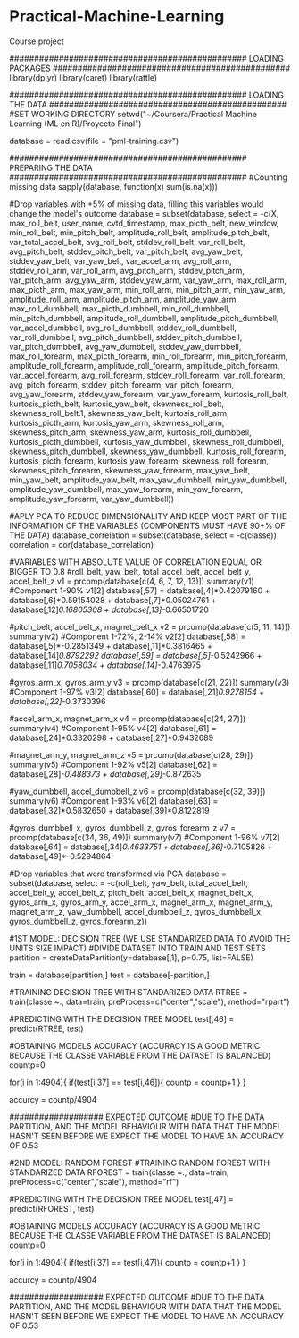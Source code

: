 # Practical-Machine-Learning
Course project

################################################ LOADING PACKAGES ################################################
library(dplyr)
library(caret)
library(rattle)



################################################ LOADING THE DATA ################################################
#SET WORKING DIRECTORY
setwd("~/Coursera/Practical Machine Learning (ML en R)/Proyecto Final")

database = read.csv(file = "pml-training.csv")



################################################ PREPARING THE DATA ################################################
#Counting missing data
sapply(database, function(x) sum(is.na(x)))

#Drop variables with +5% of missing data, filling this variables would change the model's outcome
database = subset(database, select = -c(X, max_roll_belt, user_name, cvtd_timestamp, max_picth_belt, new_window, min_roll_belt, min_pitch_belt, amplitude_roll_belt, amplitude_pitch_belt,
                                        var_total_accel_belt, avg_roll_belt, stddev_roll_belt, var_roll_belt, avg_pitch_belt, stddev_pitch_belt,
                                        var_pitch_belt, avg_yaw_belt, stddev_yaw_belt, var_yaw_belt, var_accel_arm, avg_roll_arm, stddev_roll_arm,
                                        var_roll_arm, avg_pitch_arm, stddev_pitch_arm, var_pitch_arm, avg_yaw_arm, stddev_yaw_arm, var_yaw_arm,
                                        max_roll_arm, max_picth_arm, max_yaw_arm, min_roll_arm, min_pitch_arm, min_yaw_arm, amplitude_roll_arm,
                                        amplitude_pitch_arm, amplitude_yaw_arm, max_roll_dumbbell, max_picth_dumbbell, min_roll_dumbbell, min_pitch_dumbbell,
                                        amplitude_roll_dumbbell, amplitude_pitch_dumbbell, var_accel_dumbbell, avg_roll_dumbbell, stddev_roll_dumbbell,
                                        var_roll_dumbbell, avg_pitch_dumbbell, stddev_pitch_dumbbell, var_pitch_dumbbell, avg_yaw_dumbbell,
                                        stddev_yaw_dumbbell,  max_roll_forearm, max_picth_forearm, min_roll_forearm, min_pitch_forearm,
                                        amplitude_roll_forearm, amplitude_roll_forearm, amplitude_pitch_forearm, var_accel_forearm, avg_roll_forearm,
                                        stddev_roll_forearm, var_roll_forearm, avg_pitch_forearm, stddev_pitch_forearm, var_pitch_forearm,
                                        avg_yaw_forearm, stddev_yaw_forearm, var_yaw_forearm, kurtosis_roll_belt, kurtosis_picth_belt, kurtosis_yaw_belt, 
                                        skewness_roll_belt, skewness_roll_belt.1, skewness_yaw_belt, kurtosis_roll_arm, kurtosis_picth_arm, 
                                        kurtosis_yaw_arm, skewness_roll_arm, skewness_pitch_arm, skewness_yaw_arm, kurtosis_roll_dumbbell, 
                                        kurtosis_picth_dumbbell, kurtosis_yaw_dumbbell, skewness_roll_dumbbell, skewness_pitch_dumbbell,
                                        skewness_yaw_dumbbell, kurtosis_roll_forearm, kurtosis_picth_forearm, kurtosis_yaw_forearm, skewness_roll_forearm,
                                        skewness_pitch_forearm, skewness_yaw_forearm, max_yaw_belt, min_yaw_belt, amplitude_yaw_belt, max_yaw_dumbbell,
                                        min_yaw_dumbbell, amplitude_yaw_dumbbell, max_yaw_forearm, min_yaw_forearm, amplitude_yaw_forearm,
                                        var_yaw_dumbbell))


#APLY PCA TO REDUCE DIMENSIONALITY AND KEEP MOST PART OF THE INFORMATION OF THE VARIABLES (COMPONENTS MUST HAVE 90+% OF THE DATA)
database_correlation = subset(database, select = -c(classe))
correlation = cor(database_correlation)

#VARIABLES WITH ABSOLUTE VALUE OF CORRELATION EQUAL OR BIGGER TO 0.8
#roll_belt, yaw_belt, total_accel_belt, accel_belt_y, accel_belt_z
v1 = prcomp(database[c(4, 6, 7, 12, 13)]) 
summary(v1) #Component 1-90%
v1[2]
database[,57] = database[,4]*0.42079160 + database[,6]*0.59154028 + database[,7]*0.05024761 + database[,12]*0.16805308 + database[,13]*-0.66501720

#pitch_belt, accel_belt_x, magnet_belt_x
v2 = prcomp(database[c(5, 11, 14)]) 
summary(v2) #Component 1-72%, 2-14%
v2[2]
database[,58] = database[,5]*-0.2851349 + database[,11]*0.3816465 + database[,14]*0.8792292
database[,59] = database[,5]*-0.5242966 + database[,11]*0.7058034 + database[,14]*-0.4763975

#gyros_arm_x, gyros_arm_y
v3 = prcomp(database[c(21, 22)])
summary(v3) #Component 1-97%
v3[2]
database[,60] = database[,21]*0.9278154 + database[,22]*-0.3730396

#accel_arm_x, magnet_arm_x
v4 = prcomp(database[c(24, 27)])
summary(v4) #Component 1-95%
v4[2]
database[,61] = database[,24]*0.3320298 + database[,27]*0.9432689

#magnet_arm_y, magnet_arm_z
v5 = prcomp(database[c(28, 29)])
summary(v5) #Component 1-92%
v5[2]
database[,62] = database[,28]*-0.488373 + database[,29]*-0.872635

#yaw_dumbbell, accel_dumbbell_z
v6 = prcomp(database[c(32, 39)])
summary(v6) #Component 1-93%
v6[2]
database[,63] = database[,32]*0.5832650 + database[,39]*0.8122819

#gyros_dumbbell_x, gyros_dumbbell_z, gyros_forearm_z
v7 = prcomp(database[c(34, 36, 49)])
summary(v7) #Component 1-96%
v7[2]
database[,64] = database[,34]*0.4633751 + database[,36]*-0.7105826 + database[,49]*-0.5294864

#Drop variables that were transformed via PCA
database = subset(database, select = -c(roll_belt, yaw_belt, total_accel_belt, accel_belt_y, accel_belt_z, pitch_belt, accel_belt_x, magnet_belt_x,
                                        gyros_arm_x, gyros_arm_y, accel_arm_x, magnet_arm_x, magnet_arm_y, magnet_arm_z, yaw_dumbbell, accel_dumbbell_z,
                                        gyros_dumbbell_x, gyros_dumbbell_z, gyros_forearm_z))



#1ST MODEL: DECISION TREE (WE USE STANDARIZED DATA TO AVOID THE UNITS SIZE IMPACT)
#DIVIDE DATASET INTO TRAIN AND TEST SETS
partition = createDataPartition(y=database[,1], p=0.75, list=FALSE)

train = database[partition,]
test = database[-partition,]


#TRAINING DECISION TREE WITH STANDARIZED DATA
RTREE = train(classe ~., data=train, preProcess=c("center","scale"), method="rpart")

#PREDICTING WITH THE DECISION TREE MODEL
test[,46] = predict(RTREE, test)

#OBTAINING MODELS ACCURACY (ACCURACY IS A GOOD METRIC BECAUSE THE CLASSE VARIABLE FROM THE DATASET IS BALANCED)
countp=0

for(i in 1:4904){
  if(test[i,37] == test[i,46]){
    countp = countp+1
  }
}

accurcy = countp/4904

################### EXPECTED OUTCOME
#DUE TO THE DATA PARTITION, AND THE MODEL BEHAVIOUR WITH DATA THAT THE MODEL HASN'T SEEN BEFORE WE EXPECT THE MODEL TO HAVE AN ACCURACY OF 0.53



#2ND MODEL: RANDOM FOREST
#TRAINING RANDOM FOREST WITH STANDARIZED DATA
RFOREST = train(classe ~., data=train, preProcess=c("center","scale"), method="rf")

#PREDICTING WITH THE DECISION TREE MODEL
test[,47] = predict(RFOREST, test)

#OBTAINING MODELS ACCURACY (ACCURACY IS A GOOD METRIC BECAUSE THE CLASSE VARIABLE FROM THE DATASET IS BALANCED)
countp=0

for(i in 1:4904){
  if(test[i,37] == test[i,47]){
    countp = countp+1
  }
}

accurcy = countp/4904

################### EXPECTED OUTCOME
#DUE TO THE DATA PARTITION, AND THE MODEL BEHAVIOUR WITH DATA THAT THE MODEL HASN'T SEEN BEFORE WE EXPECT THE MODEL TO HAVE AN ACCURACY OF 0.53
